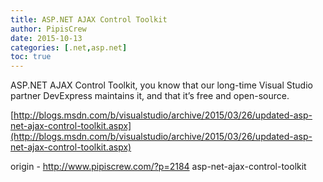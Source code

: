 ```yaml
---
title: ASP.NET AJAX Control Toolkit
author: PipisCrew
date: 2015-10-13
categories: [.net,asp.net]
toc: true
---
```


ASP.NET AJAX Control Toolkit, you know that our long-time Visual Studio partner DevExpress maintains it, and that it’s free and open-source.

[http://blogs.msdn.com/b/visualstudio/archive/2015/03/26/updated-asp-net-ajax-control-toolkit.aspx](http://blogs.msdn.com/b/visualstudio/archive/2015/03/26/updated-asp-net-ajax-control-toolkit.aspx)

origin - http://www.pipiscrew.com/?p=2184 asp-net-ajax-control-toolkit